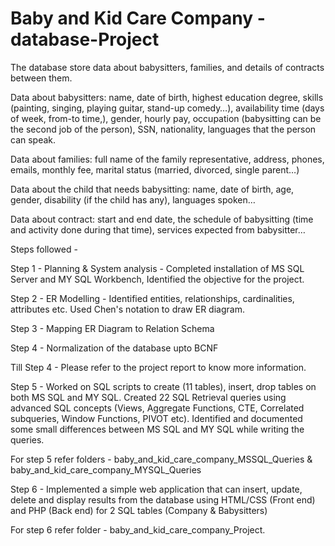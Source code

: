 # Baby and Kid Care Company - database-Project

The database store data about babysitters, families, and details of contracts between them.

Data about babysitters: name, date of birth, highest education degree, skills (painting, singing, playing guitar, stand-up comedy…), availability time (days of week, from-to time,), gender, hourly pay, occupation (babysitting can be the second job of the person), SSN, nationality, languages that the person can speak.

Data about families: full name of the family representative, address, phones, emails, monthly fee, marital status (married, divorced, single parent…)

Data about the child that needs babysitting: name, date of birth, age, gender, disability (if the child has any), languages spoken…

Data about contract: start and end date, the schedule of babysitting (time and activity done during that time), services expected from babysitter…

Steps followed - 

Step 1 - Planning & System analysis - Completed installation of MS SQL Server and MY SQL Workbench, Identified the objective for the project.

Step 2 - ER Modelling - Identified entities, relationships, cardinalities, attributes etc. Used Chen's notation to draw ER diagram.

Step 3 - Mapping ER Diagram to Relation Schema

Step 4 - Normalization of the database upto BCNF

Till Step 4 - Please refer to the project report to know more information.

Step 5 - Worked on SQL scripts to create (11 tables), insert, drop tables on both MS SQL and MY SQL. Created 22 SQL Retrieval queries using advanced SQL concepts (Views, Aggregate Functions, CTE, Correlated subqueries, Window Functions, PIVOT etc). Identified and documented some small differences between MS SQL and MY SQL while writing the queries.

For step 5 refer folders - baby_and_kid_care_company_MSSQL_Queries & baby_and_kid_care_company_MYSQL_Queries

Step 6 - Implemented a simple web application that can insert, update, delete and display results from the database using HTML/CSS (Front end) and PHP (Back end) for 2 SQL tables (Company & Babysitters)

For step 6 refer folder - baby_and_kid_care_company_Project.

